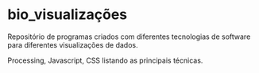 bio_visualizações
=================

Repositório de programas criados com diferentes tecnologias de software 
para diferentes visualizações de dados. 

Processing, Javascript, CSS listando as principais técnicas.
